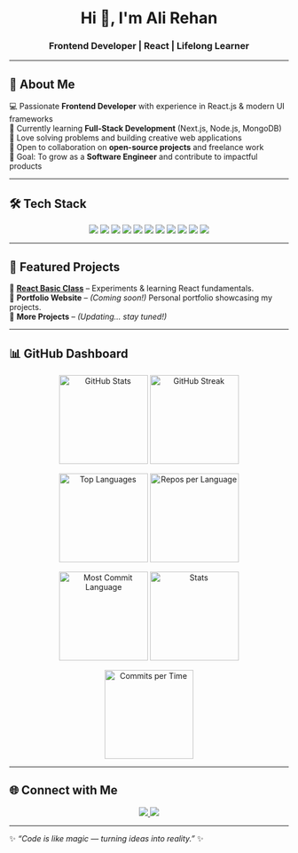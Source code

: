 <!-- Profile Banner -->
<h1 align="center">Hi 👋, I'm Ali Rehan</h1>
<h3 align="center">Frontend Developer | React  | Lifelong Learner</h3>

---

## 💫 About Me
💻 Passionate **Frontend Developer** with experience in React.js & modern UI frameworks  
🚀 Currently learning **Full-Stack Development** (Next.js, Node.js, MongoDB)  
🌱 Love solving problems and building creative web applications  
🤝 Open to collaboration on **open-source projects** and freelance work  
🎯 Goal: To grow as a **Software Engineer** and contribute to impactful products  

---

## 🛠️ Tech Stack
<p align="center">
  <img src="https://img.shields.io/badge/HTML5-E34F26?style=for-the-badge&logo=html5&logoColor=white"/>
  <img src="https://img.shields.io/badge/CSS3-1572B6?style=for-the-badge&logo=css3&logoColor=white"/>
  <img src="https://img.shields.io/badge/JavaScript-F7DF1E?style=for-the-badge&logo=javascript&logoColor=black"/>
  <img src="https://img.shields.io/badge/React-20232A?style=for-the-badge&logo=react&logoColor=61DAFB"/>
  <img src="https://img.shields.io/badge/TailwindCSS-38B2AC?style=for-the-badge&logo=tailwind-css&logoColor=white"/>
  <img src="https://img.shields.io/badge/Node.js-43853D?style=for-the-badge&logo=node.js&logoColor=white"/>
  <img src="https://img.shields.io/badge/Express.js-000000?style=for-the-badge&logo=express&logoColor=white"/>
  <img src="https://img.shields.io/badge/MongoDB-4EA94B?style=for-the-badge&logo=mongodb&logoColor=white"/>
  <img src="https://img.shields.io/badge/Git-F05032?style=for-the-badge&logo=git&logoColor=white"/>
  <img src="https://img.shields.io/badge/GitHub-181717?style=for-the-badge&logo=github&logoColor=white"/>
  <img src="https://img.shields.io/badge/VS_Code-0078D4?style=for-the-badge&logo=visual-studio-code&logoColor=white"/>
</p>

---

## 📂 Featured Projects
🔹 [**React Basic Class**](https://github.com/Rehanshahii109/React-basic-class) – Experiments & learning React fundamentals.  
🔹 **Portfolio Website** – *(Coming soon!)* Personal portfolio showcasing my projects.  
🔹 **More Projects** – *(Updating… stay tuned!)*  

---

## 📊 GitHub Dashboard
<p align="center">
  <img src="https://github-readme-stats.vercel.app/api?username=Rehanshahii109&show_icons=true&theme=tokyonight" alt="GitHub Stats" height="160"/>
  <img src="https://github-readme-streak-stats.herokuapp.com/?user=Rehanshahii109&theme=tokyonight" alt="GitHub Streak" height="160"/>
</p>

<p align="center">
  <img src="https://github-readme-stats.vercel.app/api/top-langs/?username=Rehanshahii109&layout=compact&theme=tokyonight" alt="Top Languages" height="160"/>
  <img src="https://github-profile-summary-cards.vercel.app/api/cards/repos-per-language?username=Rehanshahii109&theme=tokyonight" alt="Repos per Language" height="160"/>
</p>

<p align="center">
  <img src="https://github-profile-summary-cards.vercel.app/api/cards/most-commit-language?username=Rehanshahii109&theme=tokyonight" alt="Most Commit Language" height="160"/>
  <img src="https://github-profile-summary-cards.vercel.app/api/cards/stats?username=Rehanshahii109&theme=tokyonight" alt="Stats" height="160"/>
</p>

<p align="center">
  <img src="https://github-profile-summary-cards.vercel.app/api/cards/productive-time?username=Rehanshahii109&theme=tokyonight&utcOffset=+5" alt="Commits per Time" height="160"/>
</p>

---

## 🌐 Connect with Me
<p align="center">
  <a href="https://www.linkedin.com/" target="_blank">
    <img src="https://img.shields.io/badge/LinkedIn-blue?style=for-the-badge&logo=linkedin"/>
  </a>
  <a href="mailto:your-email@example.com">
    <img src="https://img.shields.io/badge/Email-D14836?style=for-the-badge&logo=gmail&logoColor=white"/>
  </a>
</p>

---

✨ *“Code is like magic — turning ideas into reality.”* ✨
